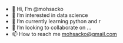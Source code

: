 - 👋 Hi, I’m @mohsacko
- 👀 I’m interested in data science
- 🌱 I’m currently learning python and r
- 💞️ I’m looking to collaborate on ...
- 📫 How to reach me mohsacko@gmail.com

<!---
mohsacko/mohsacko is a ✨ special ✨ repository because its `README.md` (this file) appears on your GitHub profile.
You can click the Preview link to take a look at your changes.
--->
